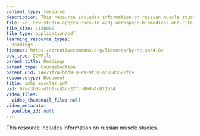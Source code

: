 ```yaml
---
content_type: resource
description: This resource includes information on russian muscle studies.
file: /ol-ocw-studio-app/courses/16-423j-aerospace-biomedical-and-life-support-engineering-spring-2006/97ec3b0adfb0c45c377c069b4c0f1534_imbp_muscles.pdf
file_size: 1140000
file_type: application/pdf
learning_resource_types:
- Readings
license: https://creativecommons.org/licenses/by-nc-sa/4.0/
ocw_type: OCWFile
parent_title: Readings
parent_type: CourseSection
parent_uid: 14e21f7a-bbd9-08e9-9f30-a506d5522fce
resourcetype: Document
title: imbp_muscles.pdf
uid: 97ec3b0a-dfb0-c45c-377c-069b4c0f1534
video_files:
  video_thumbnail_file: null
video_metadata:
  youtube_id: null
---
```

This resource includes information on russian muscle studies.